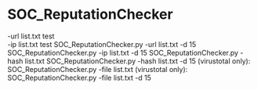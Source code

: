 # SOC_ReputationChecker

-url list.txt		test  
-ip list.txt		test
SOC_ReputationChecker.py -url list.txt -d 15
SOC_ReputationChecker.py -ip list.txt -d 15
SOC_ReputationChecker.py -hash list.txt
SOC_ReputationChecker.py -hash list.txt -d 15
(virustotal only): SOC_ReputationChecker.py -file list.txt
(virustotal only): SOC_ReputationChecker.py -file list.txt -d 15